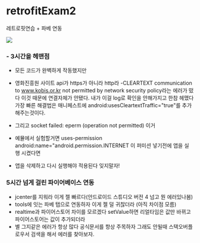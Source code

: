 # retrofitExam2
레트로핏연습 + 파베 연동


<Img src="https://user-images.githubusercontent.com/53516129/125808106-8fcf7498-1f11-4ac3-9774-e9e46258fa25.JPG" />




### - 3시간을 헤맨점
- 모든 코드가 완벽하게 작동했지만
- 영화진흥원 사이트 api가 https가 아니라 http라
-CLEARTEXT communication to www.kobis.or.kr not permitted by network security policy라는 에러가 떴다 이것 때문에 연결자체가 안됐다. 내가 이걸 log로 확인을 안해가지고 한참 헤맸다
 가장 빠른 해결법은 매니페스트에 android:usesCleartextTraffic="true"를 추가해주는것이다.

- 그리고 socket failed: eperm (operation not permitted) 이거 
- 예뮬에서 실험할거면 uses-permission android:name="android.permission.INTERNET 이 퍼미션 넣기전에 앱을 실행 시켰다면
- 앱을 삭제하고 다시 실행해야 적용된다 잊지말자!


### 5시간 넘게 걸린 파이어베이스 연동
- jcenter를 지워라 이게 젤 빠르다(안드로이드 스튜디오 버전 4 넘고 뭔 에러있나봄)
- tools에 잇는 파베 탭으로 연동하자 이게 젤 덜 귀찮더라 (아직 차이점 모름)
- realtime과 파이어스토어 차이를 모르겠다 setValue하면 리얼타임은 값만 바뀌고 파이어스토어는 값이 추가되더라
- 별 그지같은 에러가 항상 많다 공식문서를 항상 주목하자 그래도 안될때 스택오버플로우서 검색을 해서 에러를 찾아보자.
